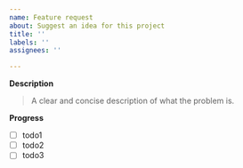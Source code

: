 ```yaml
---
name: Feature request
about: Suggest an idea for this project
title: ''
labels: ''
assignees: ''

---
```


**Description**
> A clear and concise description of what the problem is.

**Progress**
- [ ] todo1
- [ ] todo2
- [ ] todo3
